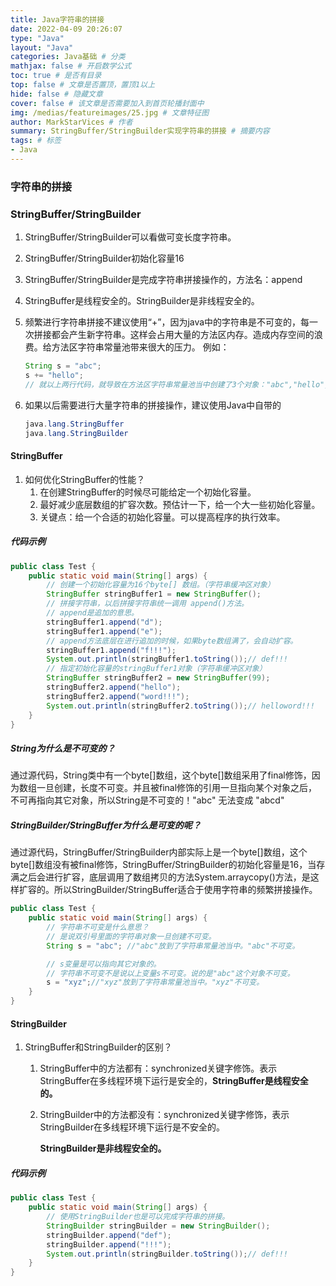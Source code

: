 ```yaml
---
title: Java字符串的拼接
date: 2022-04-09 20:26:07
type: "Java"
layout: "Java"
categories: Java基础 # 分类
mathjax: false # 开启数学公式
toc: true # 是否有目录
top: false # 文章是否置顶，置顶1以上
hide: false # 隐藏文章
cover: false # 该文章是否需要加入到首页轮播封面中
img: /medias/featureimages/25.jpg # 文章特征图
author: MarkStarVices # 作者
summary: StringBuffer/StringBuilder实现字符串的拼接 # 摘要内容
tags: # 标签
- Java
---
```


### 字符串的拼接

### StringBuffer/StringBuilder

1. StringBuffer/StringBuilder可以看做可变长度字符串。

2. StringBuffer/StringBuilder初始化容量16

3. StringBuffer/StringBuilder是完成字符串拼接操作的，方法名：append

4. StringBuffer是线程安全的。StringBuilder是非线程安全的。

5. 频繁进行字符串拼接不建议使用“+”，因为java中的字符串是不可变的，每一次拼接都会产生新字符串。这样会占用大量的方法区内存。造成内存空间的浪费。给方法区字符串常量池带来很大的压力。
   	例如：

   ```java
   String s = "abc";
   s += "hello";
   // 就以上两行代码，就导致在方法区字符串常量池当中创建了3个对象："abc","hello","abchello"
   ```

6. 如果以后需要进行大量字符串的拼接操作，建议使用Java中自带的
	
	```java
	java.lang.StringBuffer
	java.lang.StringBuilder
	```
	
#### StringBuffer

1. 如何优化StringBuffer的性能？
   1. 在创建StringBuffer的时候尽可能给定一个初始化容量。
   2. 最好减少底层数组的扩容次数。预估计一下，给一个大一些初始化容量。
   3. 关键点：给一个合适的初始化容量。可以提高程序的执行效率。

##### 代码示例

```java
public class Test {
    public static void main(String[] args) {
        // 创建一个初始化容量为16个byte[] 数组。（字符串缓冲区对象）
        StringBuffer stringBuffer1 = new StringBuffer();
        // 拼接字符串，以后拼接字符串统一调用 append()方法。
        // append是追加的意思。
        stringBuffer1.append("d");
        stringBuffer1.append("e");
        // append方法底层在进行追加的时候，如果byte数组满了，会自动扩容。
        stringBuffer1.append("f!!!");
        System.out.println(stringBuffer1.toString());// def!!!
        // 指定初始化容量的stringBuffer1对象（字符串缓冲区对象）
        StringBuffer stringBuffer2 = new StringBuffer(99);
        stringBuffer2.append("hello");
        stringBuffer2.append("word!!!");
        System.out.println(stringBuffer2.toString());// helloword!!!
    }
}
```

##### String为什么是不可变的？

通过源代码，String类中有一个byte[]数组，这个byte[]数组采用了final修饰，因为数组一旦创建，长度不可变。并且被final修饰的引用一旦指向某个对象之后，不可再指向其它对象，所以String是不可变的！"abc" 无法变成 "abcd"

##### StringBuilder/StringBuffer为什么是可变的呢？

通过源代码，StringBuffer/StringBuilder内部实际上是一个byte[]数组，这个byte[]数组没有被final修饰，StringBuffer/StringBuilder的初始化容量是16，当存满之后会进行扩容，底层调用了数组拷贝的方法System.arraycopy()方法，是这样扩容的。所以StringBuilder/StringBuffer适合于使用字符串的频繁拼接操作。

```java
public class Test {
    public static void main(String[] args) {
        // 字符串不可变是什么意思？
        // 是说双引号里面的字符串对象一旦创建不可变。
        String s = "abc"; //"abc"放到了字符串常量池当中。"abc"不可变。

        // s变量是可以指向其它对象的。
        // 字符串不可变不是说以上变量s不可变。说的是"abc"这个对象不可变。
        s = "xyz";//"xyz"放到了字符串常量池当中。"xyz"不可变。
    }
}
```

#### StringBuilder

1. StringBuffer和StringBuilder的区别？

   1.  StringBuffer中的方法都有：synchronized关键字修饰。表示StringBuffer在多线程环境下运行是安全的，**StringBuffer是线程安全的。**

   2. StringBuilder中的方法都没有：synchronized关键字修饰，表示StringBuilder在多线程环境下运行是不安全的。

      **StringBuilder是非线程安全的。**

##### 代码示例

```java
public class Test {
    public static void main(String[] args) {
        // 使用StringBuilder也是可以完成字符串的拼接。
        StringBuilder stringBuilder = new StringBuilder();
        stringBuilder.append("def");
        stringBuilder.append("!!!");
        System.out.println(stringBuilder.toString());// def!!!
    }
}
```

